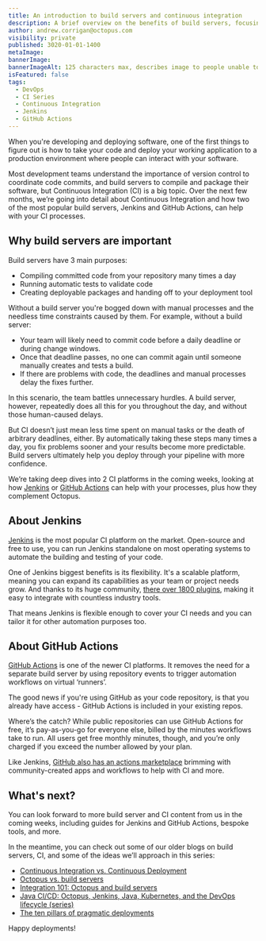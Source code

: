 ```yaml
---
title: An introduction to build servers and continuous integration
description: A brief overview on the benefits of build servers, focusing on Jenkins and GitHub Actions, plus what you can expect from us in this series.
author: andrew.corrigan@octopus.com
visibility: private
published: 3020-01-01-1400
metaImage: 
bannerImage: 
bannerImageAlt: 125 characters max, describes image to people unable to see it.
isFeatured: false
tags:
  - DevOps
  - CI Series
  - Continuous Integration
  - Jenkins
  - GitHub Actions
---
```


When you're developing and deploying software, one of the first things to figure out is how to take your code and deploy your working application to a production environment where people can interact with your software.

Most development teams understand the importance of version control to coordinate code commits, and build servers to compile and package their software, but Continuous Integration (CI) is a big topic. Over the next few months, we’re going into detail about Continuous Integration and how two of the most popular build servers, Jenkins and GitHub Actions, can help with your CI processes.


## Why build servers are important

Build servers have 3 main purposes:

- Compiling committed code from your repository many times a day
- Running automatic tests to validate code
- Creating deployable packages and handing off to your deployment tool

Without a build server you're bogged down with manual processes and the needless time constraints caused by them. For example, without a build server:

- Your team will likely need to commit code before a daily deadline or during change windows.
- Once that deadline passes, no one can commit again until someone manually creates and tests a build.
- If there are problems with code, the deadlines and manual processes delay the fixes further.

In this scenario, the team battles unnecessary hurdles. A build server, however, repeatedly does all this for you throughout the day, and without those human-caused delays.

But CI doesn’t just mean less time spent on manual tasks or the death of arbitrary deadlines, either. By automatically taking these steps many times a day, you fix problems sooner and your results become more predictable. Build servers ultimately help you deploy through your pipeline with more confidence.

We’re taking deep dives into 2 CI platforms in the coming weeks, looking at how [Jenkins](https://www.jenkins.io/) or [GitHub Actions](https://github.com/features/actions) can help with your processes, plus how they complement Octopus.

## About Jenkins

[Jenkins](https://www.jenkins.io/) is the most popular CI platform on the market. Open-source and free to use, you can run Jenkins standalone on most operating systems to automate the building and testing of your code.

One of Jenkins biggest benefits is its flexibility. It's a scalable platform, meaning you can expand its capabilities as your team or project needs grow. And thanks to its huge community, [there over 1800 plugins](https://plugins.jenkins.io/), making it easy to integrate with countless industry tools.
 
That means Jenkins is flexible enough to cover your CI needs and you can tailor it for other automation purposes too.

## About GitHub Actions

[GitHub Actions](https://github.com/features/actions) is one of the newer CI platforms. It removes the need for a separate build server by using repository events to trigger automation workflows on virtual ‘runners’. 

The good news if you're using GitHub as your code repository, is that you already have access - GitHub Actions is included in your existing repos.

Where’s the catch? While public repositories can use GitHub Actions for free, it’s pay-as-you-go for everyone else, billed by the minutes workflows take to run. All users get free monthly minutes, though, and you’re only charged if you exceed the number allowed by your plan.

Like Jenkins, [GitHub also has an actions marketplace](https://github.com/marketplace) brimming with community-created apps and workflows to help with CI and more.

## What's next?

You can look forward to more build server and CI content from us in the coming weeks, including guides for Jenkins and GitHub Actions, bespoke tools, and more.

In the meantime, you can check out some of our older blogs on build servers, CI, and some of the ideas we’ll approach in this series:

- [Continuous Integration vs. Continuous Deployment](https://octopus.com/blog/difference-between-ci-and-cd)
- [Octopus vs. build servers](https://octopus.com/blog/octopus-vs-build-server)
- [Integration 101: Octopus and build servers](https://octopus.com/blog/octopus-build-server-integration-101)
- [Java CI/CD: Octopus, Jenkins, Java, Kubernetes, and the DevOps lifecycle (series)](https://octopus.com/blog/java-ci-cd-co/)
- [The ten pillars of pragmatic deployments](https://octopus.com/blog/ten-pillars-of-pragmatic-deployments)

Happy deployments!
